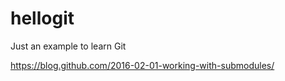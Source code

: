 # hellogit
Just an example to learn Git


https://blog.github.com/2016-02-01-working-with-submodules/

